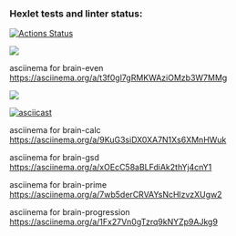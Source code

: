 ### Hexlet tests and linter status:
[![Actions Status](https://github.com/Meetyouafter/frontend-project-lvl1/workflows/hexlet-check/badge.svg)](https://github.com/Meetyouafter/frontend-project-lvl1/actions)

<a href="https://codeclimate.com/github/Meetyouafter/frontend-project-lvl1/maintainability"><img src="https://api.codeclimate.com/v1/badges/6ec66220f3b2c01bb4da/maintainability" /></a>

asciinema for brain-even
<asciinema-player src="https://asciinema.org/a/t3f0gl7gRMKWAziOMzb3W7MMg" poster="npt:2:34"></asciinema-player>
https://asciinema.org/a/t3f0gl7gRMKWAziOMzb3W7MMg

<a href="https://asciinema.org/a/508363" target="_blank"><img src="https://asciinema.org/a/508363.svg" /></a>

[![asciicast](https://asciinema.org/a/508363.svg)](https://asciinema.org/a/508363)

<script id="asciicast-508363" src="https://asciinema.org/a/508363.js" async></script>

asciinema for brain-calc
https://asciinema.org/a/9KuG3siDX0XA7N1Xs6XMnHWuk

asciinema for brain-gsd
https://asciinema.org/a/xOEcC58aBLFdiAk2thYj4cnY1

asciinema for brain-prime
https://asciinema.org/a/7wb5derCRVAYsNcHlzvzXUgw2

asciinema for brain-progression
https://asciinema.org/a/1Fx27Vn0gTzrq9kNYZp9AJkg9